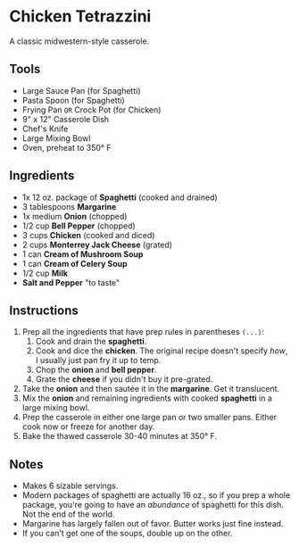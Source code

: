 # Chicken Tetrazzini

A classic midwestern-style casserole.

## Tools

* Large Sauce Pan (for Spaghetti)
* Pasta Spoon (for Spaghetti)
* Frying Pan `OR` Crock Pot (for Chicken)
* 9" x 12" Casserole Dish
* Chef's Knife
* Large Mixing Bowl
* Oven, preheat to 350° F

## Ingredients

* 1x 12 oz. package of **Spaghetti** (cooked and drained)
* 3 tablespoons **Margarine**
* 1x medium **Onion** (chopped)
* 1/2 cup **Bell Pepper** (chopped)
* 3 cups **Chicken** (cooked and diced)
* 2 cups **Monterrey Jack Cheese** (grated)
* 1 can **Cream of Mushroom Soup**
* 1 can **Cream of Celery Soup**
* 1/2 cup **Milk**
* **Salt and Pepper** "to taste"

## Instructions

1. Prep all the ingredients that have prep rules in parentheses `(...)`:
    1. Cook and drain the **spaghetti**.
    2. Cook and dice the **chicken**. The original recipe doesn't specify *how*, I usually just pan fry it up to temp.
    3. Chop the **onion** and **bell pepper**.
    4. Grate the **cheese** if you didn't buy it pre-grated.
2. Take the **onion** and then sautée it in the **margarine**. Get it translucent.
3. Mix the **onion** and remaining ingredients with cooked **spaghetti** in a large mixing bowl.
4. Prep the casserole in either one large pan or two smaller pans. Either cook now or freeze for another day.
5. Bake the thawed casserole 30-40 minutes at 350° F.

## Notes

* Makes 6 sizable servings.
* Modern packages of spaghetti are actually 16 oz., so if you prep a whole package, you're going to have an *abundance* of spaghetti for this dish. Not the end of the world.
* Margarine has largely fallen out of favor. Butter works just fine instead.
* If you can't get one of the soups, double up on the other.